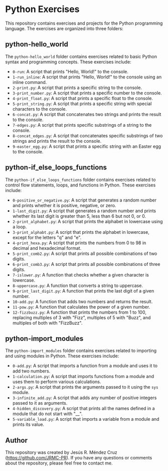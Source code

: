# Python Exercises

This repository contains exercises and projects for the Python programming language. The exercises are organized into three folders:

## python-hello_world

The `python-hello_world` folder contains exercises related to basic Python syntax and programming concepts. These exercises include:

- `0-run`: A script that prints "Hello, World!" to the console.
- `1-run_inline`: A script that prints "Hello, World!" to the console using an inline command.
- `2-print.py`: A script that prints a specific string to the console.
- `3-print_number.py`: A script that prints a specific number to the console.
- `4-print_float.py`: A script that prints a specific float to the console.
- `5-print_string.py`: A script that prints a specific string with special characters to the console.
- `6-concat.py`: A script that concatenates two strings and prints the result to the console.
- `7-edges.py`: A script that prints specific substrings of a string to the console.
- `8-concat_edges.py`: A script that concatenates specific substrings of two strings and prints the result to the console.
- `9-easter_egg.py`: A script that prints a specific string with an Easter egg to the console.

## python-if_else_loops_functions

The `python-if_else_loops_functions` folder contains exercises related to control flow statements, loops, and functions in Python. These exercises include:

- `0-positive_or_negative.py`: A script that generates a random number and prints whether it is positive, negative, or zero.
- `1-last_digit.py`: A script that generates a random number and prints whether its last digit is greater than 5, less than 6 but not 0, or 0.
- `2-print_alphabet.py`: A script that prints the alphabet in lowercase using a loop.
- `3-print_alphabt.py`: A script that prints the alphabet in lowercase, except for the letters "q" and "e".
- `4-print_hexa.py`: A script that prints the numbers from 0 to 98 in decimal and hexadecimal format.
- `5-print_comb2.py`: A script that prints all possible combinations of two digits.
- `6-print_comb3.py`: A script that prints all possible combinations of three digits.
- `7-islower.py`: A function that checks whether a given character is lowercase.
- `8-uppercase.py`: A function that converts a string to uppercase.
- `9-print_last_digit.py`: A function that prints the last digit of a given number.
- `10-add.py`: A function that adds two numbers and returns the result.
- `11-pow.py`: A function that calculates the power of a given number.
- `12-fizzbuzz.py`: A function that prints the numbers from 1 to 100, replacing multiples of 3 with "Fizz", multiples of 5 with "Buzz", and multiples of both with "FizzBuzz".

## python-import_modules

The `python-import_modules` folder contains exercises related to importing and using modules in Python. These exercises include:

- `0-add.py`: A script that imports a function from a module and uses it to add two numbers.
- `1-calculation.py`: A script that imports functions from a module and uses them to perform various calculations.
- `2-args.py`: A script that prints the arguments passed to it using the `sys` module.
- `3-infinite_add.py`: A script that adds any number of positive integers passed to it as arguments.
- `4-hidden_discovery.py`: A script that prints all the names defined in a module that do not start with "\_\_".
- `5-variable_load.py`: A script that imports a variable from a module and prints its value.

## Author

This repository was created by Jesús R. Méndez Cruz (https://github.com/JRMC-PR). If you have any questions or comments about the repository, please feel free to contact me.
